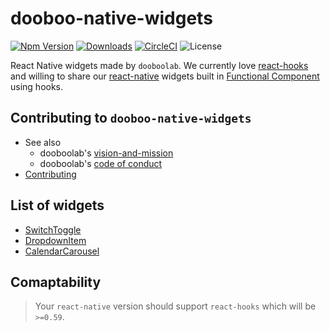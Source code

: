# dooboo-native-widgets
[![Npm Version](http://img.shields.io/npm/v/dooboo-native-widgets.svg?style=flat-square)](https://npmjs.org/package/dooboo-native-widgets)
[![Downloads](http://img.shields.io/npm/dm/dooboo-native-widgets.svg?style=flat-square)](https://npmjs.org/package/dooboo-native-widgets)
[![CircleCI](https://circleci.com/gh/dooboolab/dooboo-native-widgets.svg?style=shield)](https://circleci.com/gh/dooboolab/dooboo-native-widgets)
![License](http://img.shields.io/npm/l/dooboo-native-widgets.svg?style=flat-square)

React Native widgets made by `dooboolab`.
We currently love [react-hooks](https://code.fb.com/open-source/react-hooks) and willing to share our [react-native](https://facebook.github.io/react-native) widgets built in [Functional Component](https://logrocket.com/blog/pure-functional-components) using hooks.

## Contributing to `dooboo-native-widgets`
* See also
  - dooboolab's [vision-and-mission](https://github.com/dooboolab/dooboolab.com/blob/master/vision-and-mission.md)
  - dooboolab's [code of conduct](https://github.com/dooboolab/dooboolab.com/blob/master/code-of-conduct.md)
* [Contributing](CONTRIBUTING.md)

## List of widgets
* [SwitchToggle](https://github.com/dooboolab/dooboo-native-widgets/tree/master/src/components/shared/SwitchToggle)
* [DropdownItem](https://github.com/dooboolab/dooboo-native-widgets/tree/master/src/components/shared/DropdownItem)
* [CalendarCarousel](https://github.com/dooboolab/dooboo-native-widgets/tree/master/src/components/shared/CalendarCarousel)

## Comaptability
> Your `react-native` version should support `react-hooks` which will be `>=0.59`.
